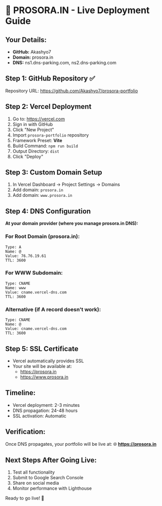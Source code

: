 # 🚀 PROSORA.IN - Live Deployment Guide

## Your Details:
- **GitHub:** Akashyo7
- **Domain:** prosora.in
- **DNS:** ns1.dns-parking.com, ns2.dns-parking.com

## Step 1: GitHub Repository ✅
Repository URL: https://github.com/Akashyo7/prosora-portfolio

## Step 2: Vercel Deployment
1. Go to: https://vercel.com
2. Sign in with GitHub
3. Click "New Project"
4. Import `prosora-portfolio` repository
5. Framework Preset: **Vite**
6. Build Command: `npm run build`
7. Output Directory: `dist`
8. Click "Deploy"

## Step 3: Custom Domain Setup
1. In Vercel Dashboard → Project Settings → Domains
2. Add domain: `prosora.in`
3. Add domain: `www.prosora.in`

## Step 4: DNS Configuration
**At your domain provider (where you manage prosora.in DNS):**

### For Root Domain (prosora.in):
```
Type: A
Name: @
Value: 76.76.19.61
TTL: 3600
```

### For WWW Subdomain:
```
Type: CNAME
Name: www
Value: cname.vercel-dns.com
TTL: 3600
```

### Alternative (if A record doesn't work):
```
Type: CNAME
Name: @
Value: cname.vercel-dns.com
TTL: 3600
```

## Step 5: SSL Certificate
- Vercel automatically provides SSL
- Your site will be available at:
  - https://prosora.in
  - https://www.prosora.in

## Timeline:
- Vercel deployment: 2-3 minutes
- DNS propagation: 24-48 hours
- SSL activation: Automatic

## Verification:
Once DNS propagates, your portfolio will be live at:
🌐 **https://prosora.in**

## Next Steps After Going Live:
1. Test all functionality
2. Submit to Google Search Console
3. Share on social media
4. Monitor performance with Lighthouse

Ready to go live! 🎉